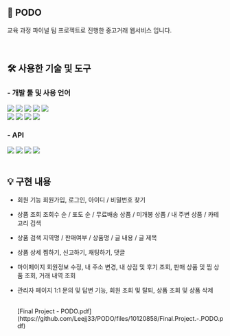 ## 📌 PODO
교육 과정 파이널 팀 프로젝트로 진행한 중고거래 웹서비스 입니다. <br />
<br /> <br />

## 🛠 사용한 기술 및 도구
### - 개발 툴 및 사용 언어
  <img src="https://img.shields.io/badge/HTML5-orange?style=flat-square&logo=HTML5&logoColor=white"/></a>
  <img src="https://img.shields.io/badge/CSS3-blue?style=flat-square&logo=CSS3&logoColor=white"/></a>
  <img src="https://img.shields.io/badge/JavaScript-yellow?style=flat-square&logo=JavaScript&logoColor=white"/></a>
  <img src="https://img.shields.io/badge/Java-blue?style=flat-square&logo=OpenJDK&logoColor=white"/></a>
  <img src="https://img.shields.io/badge/Spring-green?style=flat-square&logo=Spring&logoColor=white"/></a><br>
  <img src="https://img.shields.io/badge/Apache Tomcat-F8DC75?style=flat-square&logo=Apache Tomcat&logoColor=white"/></a>
  <img src="https://img.shields.io/badge/Oracle-red?style=flat-square&logo=Oracle&logoColor=white"/></a>
  <img src="https://img.shields.io/badge/GitHub-black?style=flat-square&logo=GitHub&logoColor=white"/></a>
  <img src="https://img.shields.io/badge/Sourcetree-blue?style=flat-square&logo=Sourcetree&logoColor=white"/></a>
  
  
### - API
  <img src="https://img.shields.io/badge/다음 우편번호 API-blue?style=flat-square&logo=OpenStreetMap&logoColor=white"/></a>
  <img src="https://img.shields.io/badge/카카오 지도 API-FFCD00?style=flat-square&logo=Kakao&logoColor=white"/></a>
  <img src="https://img.shields.io/badge/카카오 로그인 API-FFCD00?style=flat-square&logo=Kakao&logoColor=white"/></a>
  <img src="https://img.shields.io/badge/네이버 로그인 API-03C75A?style=flat-square&logo=Naver&logoColor=white"/></a> <br /> <br />

## 💡 구현 내용
- 회원 기능
   회원가입, 로그인, 아이디 / 비밀번호 찾기
- 상품 조회
   조회수 순 / 포도 순 / 무료배송 상품 / 미개봉 상품 / 내 주변 상품 
   / 카테고리 검색
- 상품 검색
   지역명 / 판매여부 / 상품명 / 글 내용 / 글 제목
- 상품 상세
   찜하기, 신고하기, 채팅하기, 댓글 
- 마이페이지
   회원정보 수정, 내 주소 변경, 내 상점 및 후기 조회, 
   판매 상품 및 찜 상품  조회, 거래 내역 조회
- 관리자 페이지
  1:1 문의 및 답변 기능, 회원 조회 및 탈퇴, 상품 조회 및 상품 삭제
  
  <br>
  [Final Project - PODO.pdf](https://github.com/Leejj33/PODO/files/10120858/Final.Project.-.PODO.pdf)


  

  
